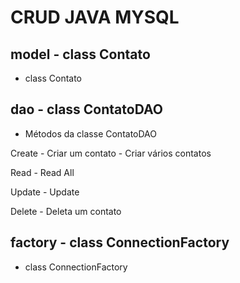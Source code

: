 # CRUD JAVA MYSQL

## model - class Contato
- class Contato

## dao - class ContatoDAO

- Métodos da classe ContatoDAO

Create
    - Criar um contato
    - Criar vários contatos

Read
    - Read All
    
Update
    - Update
 
Delete
    - Deleta um contato
    

## factory - class ConnectionFactory
- class ConnectionFactory



